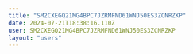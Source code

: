 ```yaml
---
title: "SM2CXEGQ21MG4BPC7JZRMFND61WNJ50ES3ZCNRZKP"
date: 2024-07-21T18:38:16.110Z
user: SM2CXEGQ21MG4BPC7JZRMFND61WNJ50ES3ZCNRZKP
layout: "users"
---
```

    
